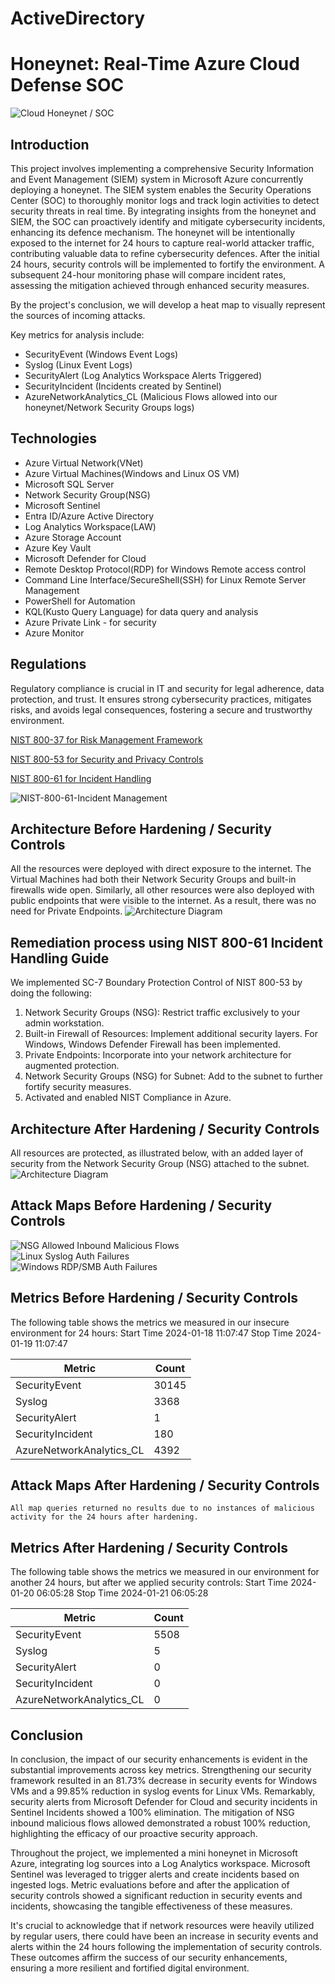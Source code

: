 # ActiveDirectory

# Honeynet: Real-Time Azure Cloud Defense SOC
![Cloud Honeynet / SOC](https://i.imgur.com/M97KMNu.jpg)

## Introduction

This project involves implementing a comprehensive Security Information and Event Management (SIEM) system in Microsoft Azure concurrently deploying a honeynet. The SIEM system enables the Security Operations Center (SOC) to thoroughly monitor logs and track login activities to detect security threats in real time. By integrating insights from the honeynet and SIEM, the SOC can proactively identify and mitigate cybersecurity incidents, enhancing its defence mechanism. The honeynet will be intentionally exposed to the internet for 24 hours to capture real-world attacker traffic, contributing valuable data to refine cybersecurity defences. After the initial 24 hours, security controls will be implemented to fortify the environment. A subsequent 24-hour monitoring phase will compare incident rates, assessing the mitigation achieved through enhanced security measures.

By the project's conclusion, we will develop a heat map to visually represent the sources of incoming attacks.

Key metrics for analysis include:

- SecurityEvent (Windows Event Logs)
- Syslog (Linux Event Logs)
- SecurityAlert (Log Analytics Workspace Alerts Triggered)
- SecurityIncident (Incidents created by Sentinel)
- AzureNetworkAnalytics_CL (Malicious Flows allowed into our honeynet/Network Security Groups logs)
  
## Technologies
- Azure Virtual Network(VNet)
- Azure Virtual Machines(Windows and Linux OS VM)
- Microsoft SQL Server
- Network Security Group(NSG)
- Microsoft Sentinel
- Entra ID/Azure Active Directory
- Log Analytics Workspace(LAW)
- Azure Storage Account
- Azure Key Vault
- Microsoft Defender for Cloud
- Remote Desktop Protocol(RDP) for Windows Remote access control
- Command Line Interface/SecureShell(SSH) for Linux Remote Server Management
- PowerShell for Automation
- KQL(Kusto Query Language) for data query and analysis
- Azure Private Link - for security
- Azure Monitor

## Regulations
Regulatory compliance is crucial in IT and security for legal adherence, data protection, and trust. It ensures strong cybersecurity practices, mitigates risks, and avoids legal consequences, fostering a secure and trustworthy environment.

<a href="https://csrc.nist.gov/pubs/sp/800/37/r2/final">NIST 800-37 for Risk Management Framework	</a>

<a href="https://csrc.nist.gov/Projects/risk-management/sp800-53-controls/release-search#/families?version=5.1">NIST 800-53 for Security and Privacy Controls</a>

<a href="https://csrc.nist.gov/publications/detail/sp/800-61/rev-2/final">NIST 800-61 for Incident Handling</a>

![NIST-800-61-Incident Management](https://github.com/rasheedjimoh/AzureCloud-SOC/assets/157264080/cc4559f9-8467-4481-b91d-7d9e615cef44)



## Architecture Before Hardening / Security Controls
All the resources were deployed with direct exposure to the internet. The Virtual Machines had both their Network Security Groups and built-in firewalls wide open. Similarly, all other resources were also deployed with public endpoints that were visible to the internet. As a result, there was no need for Private Endpoints.
![Architecture Diagram](https://i.imgur.com/Z6Tr6OH.png)

## Remediation process using NIST 800-61 Incident Handling Guide
We implemented SC-7 Boundary Protection Control of NIST 800-53 by doing the following:

1. Network Security Groups (NSG): Restrict traffic exclusively to your admin workstation.
2. Built-in Firewall of Resources: Implement additional security layers. For Windows, Windows Defender Firewall has been implemented.
3. Private Endpoints: Incorporate into your network architecture for augmented protection.
4. Network Security Groups (NSG) for Subnet: Add to the subnet to further fortify security measures.
5. Activated and enabled NIST Compliance in Azure.

## Architecture After Hardening / Security Controls
All resources are protected, as illustrated below, with an added layer of security from the Network Security Group (NSG) attached to the subnet.
![Architecture Diagram](https://i.imgur.com/vvbiDo9.png)


## Attack Maps Before Hardening / Security Controls
![NSG Allowed Inbound Malicious Flows](https://i.imgur.com/8Lf2sxY.png)<br>
![Linux Syslog Auth Failures](https://i.imgur.com/BgJg9Jr.png)<br>
![Windows RDP/SMB Auth Failures](https://i.imgur.com/aIlLyxn.png)<br>



## Metrics Before Hardening / Security Controls

The following table shows the metrics we measured in our insecure environment for 24 hours:
Start Time 2024-01-18 11:07:47
Stop Time 2024-01-19 11:07:47

| Metric                   | Count
| ------------------------ | -----
| SecurityEvent            | 30145
| Syslog                   | 3368
| SecurityAlert            | 1
| SecurityIncident         | 180
| AzureNetworkAnalytics_CL | 4392

## Attack Maps After Hardening / Security Controls

```All map queries returned no results due to no instances of malicious activity for the 24 hours after hardening.```

## Metrics After Hardening / Security Controls

The following table shows the metrics we measured in our environment for another 24 hours, but after we applied security controls:
Start Time 2024-01-20 06:05:28
Stop Time	2024-01-21 06:05:28

| Metric                   | Count
| ------------------------ | -----
| SecurityEvent            | 5508
| Syslog                   | 5
| SecurityAlert            | 0
| SecurityIncident         | 0
| AzureNetworkAnalytics_CL | 0

## Conclusion

In conclusion, the impact of our security enhancements is evident in the substantial improvements across key metrics. Strengthening our security framework resulted in an 81.73% decrease in security events for Windows VMs and a 99.85% reduction in syslog events for Linux VMs. Remarkably, security alerts from Microsoft Defender for Cloud and security incidents in Sentinel Incidents showed a 100% elimination. The mitigation of NSG inbound malicious flows allowed demonstrated a robust 100% reduction, highlighting the efficacy of our proactive security approach.

Throughout the project, we implemented a mini honeynet in Microsoft Azure, integrating log sources into a Log Analytics workspace. Microsoft Sentinel was leveraged to trigger alerts and create incidents based on ingested logs. Metric evaluations before and after the application of security controls showed a significant reduction in security events and incidents, showcasing the tangible effectiveness of these measures.

It's crucial to acknowledge that if network resources were heavily utilized by regular users, there could have been an increase in security events and alerts within the 24 hours following the implementation of security controls. These outcomes affirm the success of our security enhancements, ensuring a more resilient and fortified digital environment.
